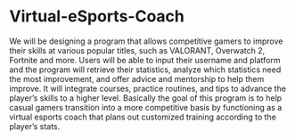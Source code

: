 # Virtual-eSports-Coach

We will be designing a program that allows competitive gamers to improve their skills at various popular titles, such as VALORANT, Overwatch 2, Fortnite and more. Users will be able to input their username and platform and the program will retrieve their statistics, analyze which statistics need the most improvement, and offer advice and mentorship to help them improve. It will integrate courses, practice routines, and tips to advance the player’s skills to a higher level. Basically the goal of this program is to help casual gamers transition into a more competitive basis by functioning as a virtual esports coach that plans out customized training according to the player’s stats.
